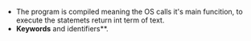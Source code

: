 - The program is compiled meaning the OS calls it's main funcition, to execute the statemets return int term of text.
- **Keywords** and identifiers**.
